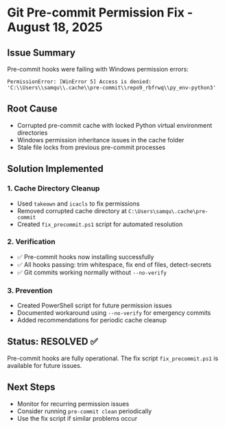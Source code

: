 # Git Pre-commit Permission Fix - August 18, 2025

## Issue Summary
Pre-commit hooks were failing with Windows permission errors:
```
PermissionError: [WinError 5] Access is denied: 'C:\\Users\\samqu\\.cache\\pre-commit\\repo9_rbfrwq\\py_env-python3'
```

## Root Cause
- Corrupted pre-commit cache with locked Python virtual environment directories
- Windows permission inheritance issues in the cache folder
- Stale file locks from previous pre-commit processes

## Solution Implemented

### 1. Cache Directory Cleanup
- Used `takeown` and `icacls` to fix permissions
- Removed corrupted cache directory at `C:\Users\samqu\.cache\pre-commit`
- Created `fix_precommit.ps1` script for automated resolution

### 2. Verification
- ✅ Pre-commit hooks now installing successfully
- ✅ All hooks passing: trim whitespace, fix end of files, detect-secrets
- ✅ Git commits working normally without `--no-verify`

### 3. Prevention
- Created PowerShell script for future permission issues
- Documented workaround using `--no-verify` for emergency commits
- Added recommendations for periodic cache cleanup

## Status: RESOLVED ✅

Pre-commit hooks are fully operational. The fix script `fix_precommit.ps1` is available for future issues.

## Next Steps
- Monitor for recurring permission issues
- Consider running `pre-commit clean` periodically
- Use the fix script if similar problems occur

